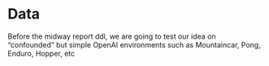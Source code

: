 # Data

Before the midway report ddl, we are going to test our idea on “confounded” but simple OpenAI environments such as Mountaincar, Pong, Enduro, Hopper, etc